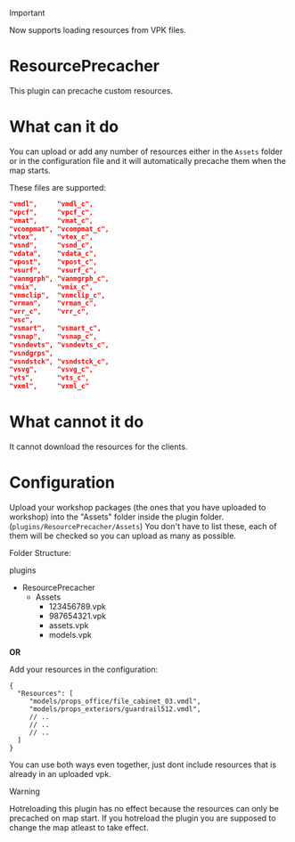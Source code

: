 > [!IMPORTANT]  
> Now supports loading resources from VPK files.

# ResourcePrecacher
This plugin can precache custom resources.

# What can it do
You can upload or add any number of resources either in the `Assets` folder or in the configuration file and it will automatically precache them when the map starts.

These files are supported:

```json
"vmdl",     "vmdl_c",
"vpcf",     "vpcf_c",
"vmat",     "vmat_c",
"vcompmat", "vcompmat_c",
"vtex",     "vtex_c",
"vsnd",     "vsnd_c",
"vdata",    "vdata_c",
"vpost",    "vpost_c",
"vsurf",    "vsurf_c",
"vanmgrph", "vanmgrph_c",
"vmix",     "vmix_c",
"vnmclip",  "vnmclip_c",
"vrman",    "vrman_c",
"vrr_c",    "vrr_c",
"vsc",
"vsmart",   "vsmart_c",
"vsnap",    "vsnap_c",
"vsndevts", "vsndevts_c",
"vsndgrps",
"vsndstck", "vsndstck_c",
"vsvg",     "vsvg_c",
"vts",      "vts_c",
"vxml",     "vxml_c"
```

# What cannot it do
It cannot download the resources for the clients.

# Configuration

Upload your workshop packages (the ones that you have uploaded to workshop) into the "Assets" folder inside the plugin folder. (`plugins/ResourcePrecacher/Assets`)
You don't have to list these, each of them will be checked so you can upload as many as possible.

Folder Structure:

plugins
 - ResourcePrecacher
    - Assets
        - 123456789.vpk
        - 987654321.vpk
        - assets.vpk
        - models.vpk

**OR**

Add your resources in the configuration:

```jsonc
{
  "Resources": [
     "models/props_office/file_cabinet_03.vmdl",
     "models/props_exteriors/guardrail512.vmdl",
     // ..
     // ..
     // ..
  ]
}
```

You can use both ways even together, just dont include resources that is already in an uploaded vpk.

> [!WARNING]  
> Hotreloading this plugin has no effect because the resources can only be precached on map start. If you hotreload the plugin you are supposed to change the map atleast to take effect.
